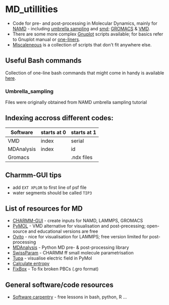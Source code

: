# MD_utillities

- Code for pre- and post-processing in Molecular Dynamics, mainly for [NAMD](/namd/) - including [umbrella sampling](/umbrella_sampling) and [smd](/SMD/); [GROMACS](/gromacs/) & [VMD](/vmd_scripts/).
- There are some more complex [Gnuplot](/Gnuplot/) scripts available; for basics refer to Gnuplot manual or [one-liners](ONE_LINERS.md).
- [Miscaleneous](/misc) is a collection of scripts that don't fit anywhere else.

## Useful Bash commands
Collection of one-line bash commands that might come in handy is available [here](ONE_LINERS.md).

### Umbrella_sampling

Files were originally obtained from NAMD umbrella sampling tutorial

## Indexing accross different codes:

| Software   | starts at 0 | starts at 1 | 
| ---------- | ---------- | ----------- | 
| VMD        | index      | serial      |
| MDAnalysis | index      | id          |
| Gromacs    |            | .ndx files  |

## Charmm-GUI tips
- add `EXT XPLOR` to first line of psf file
- water segments should be called `TIP3`
 
## List of resources for MD
- [CHARMM-GUI](https://charmm-gui.org/) - create inputs for NAMD, LAMMPS, GROMACS
- [PyMOL](https://github.com/schrodinger/pymol-open-source) - VMD alternative for visualisation and post-precessing; open-source and educational versions are free
- [Ovito](https://www.ovito.org/) - nice for visualisation for LAMMPS; free version limited for post-processing
- [MDAnalysis](https://www.mdanalysis.org/) - Python MD pre- & post-processing library  
- [SwissParam](https://swissparam.ch/) - CHARMM ff small molecule parametrisation
- [Tupa](https://mdpoleto.github.io/tupa/) - visualise electric field in PyMol
- [Calculate entropy](https://codeentropy.readthedocs.io/en/latest/index.html)
- [FixBox](https://pubs.acs.org/doi/10.1021/acs.jcim.2c00823) - To fix broken PBCs (.gro format)

## General software/code resources
- [Software carpentry](https://software-carpentry.org/lessons/) - free lessons in bash, python, R ...
